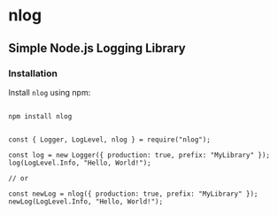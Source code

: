 <h1>nlog</h1>

<h2>Simple Node.js Logging Library</h2>

<h3>Installation</h3>

<p>Install <code>nlog</code> using npm:</p>

<pre><code>
npm install nlog
</code></pre>

<pre><code>
const { Logger, LogLevel, nlog } = require("nlog");

const log = new Logger({ production: true, prefix: "MyLibrary" });
log(LogLevel.Info, "Hello, World!");

// or

const newLog = nlog({ production: true, prefix: "MyLibrary" });
newLog(LogLevel.Info, "Hello, World!");
</code></pre>
